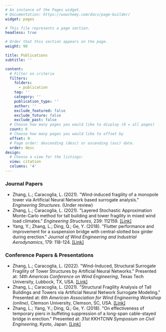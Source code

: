```yaml
---
# An instance of the Pages widget.
# Documentation: https://wowchemy.com/docs/page-builder/
widget: pages

# This file represents a page section.
headless: true

# Order that this section appears on the page.
weight: 90

title: Publications
subtitle: ''

content:
  # Filter on criteria
  filters:
    folders:
      - publication
    tag: ''
    category: ''
    publication_type: ''
    author: ''
    exclude_featured: false
    exclude_future: false
    exclude_past: false
  # Choose how many pages you would like to display (0 = all pages)
  count: 0
  # Choose how many pages you would like to offset by
  offset: 0
  # Page order: descending (desc) or ascending (asc) date.
  order: desc
design:
  # Choose a view for the listings:
  view: citation
  columns: '4'
---
```


### **Journal Papers**
- Zhang, L.; Caracoglia, L. (2021). "Wind-induced fragility of a monopole tower via Artificial Neural Network based surrogate analysis." *Engineering Structures*. (Under review)
- Zhang, L.; Caracoglia, L. (2021). "Layered Stochastic Approximation Monte-Carlo method for tall building and tower fragility in mixed wind load climates." *Engineering Structures*, 239: 112159. [[Link]](https://www.sciencedirect.com/science/article/abs/pii/S0141029621003096?via%3Dihub)
- Yang, Y.; Zhang, L.; Ding, Q.; Ge, Y. (2018). "Flutter performance and improvement for a suspension bridge with central-slotted box girder during erection." *Journal of Wind Engineering and Industrial Aerodynamics*, 179: 118-124. [[Link]](https://www.sciencedirect.com/science/article/abs/pii/S0167610517309789?via%3Dihub)

### **Conference Papers & Presentations**
- Zhang, L.; Caracoglia, L. (2022). "Wind-Induced, Structural Surrogate Fragility of Tower Structures by Artificial Neural Networks." Presented at: *14th Americas Conference on Wind Engineering*, Texas Tech University, Lubbock, TX, USA. [[Link]](https://www.depts.ttu.edu/nwi/14ACWE/)
- Zhang, L.; Caracoglia, L. (2021). "Structural Fragility Analysis of Tall Buildings and Towers via Artificial Neural Network Surrogate Modeling." Presented at: *6th American Association for Wind Engineering Workshop (online)*, Clemson University, Clemson, SC, USA. [[Link]](https://tigerprints.clemson.edu/cgi/viewcontent.cgi?article=1000&context=aawe)
- Zhang, L.; Yang, Y.; Ding, Q.; Ge, Y. (2018). "On effectiveness of temporary piers in buffeting suppression of a long-span cable-stayed bridge in erection." Presented at: *31st KKHTCNN Symposium on Civil Engineering*, Kyoto, Japan. [[Link]](https://strmech.kuciv.kyoto-u.ac.jp/31KKHTCNN/KKHTCNN.html)
